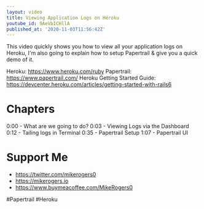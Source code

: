 ```yaml
---
layout: video
title: Viewing Application Logs on Heroku
youtube_id: 9AeVbICHllA
published_at: '2020-11-03T11:56:42Z'
---
```

This video quickly shows you how to view all your application logs on Heroku, I'm also going to explain how to setup Papertrail & give you a quick demo of it. 

Heroku: https://www.heroku.com/ruby
Papertrail: https://www.papertrail.com/
Heroku Getting Started Guide: https://devcenter.heroku.com/articles/getting-started-with-rails6

# Chapters

0:00 - What are we going to do?
0:03 - Viewing Logs via the Dashboard
0:12 - Tailing logs in Terminal
0:35 - Papertrail Setup
1:07 - Papertrail UI

# Support Me

- https://twitter.com/mikerogers0
- https://mikerogers.io
- https://www.buymeacoffee.com/MikeRogers0

#Papertrail
#Heroku